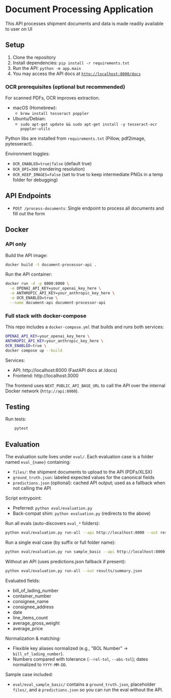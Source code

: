 # Document Processing Application

This API processes shipment documents and data is made readily available to user on UI

## Setup

1. Clone the repository
2. Install dependencies: `pip install -r requirements.txt`
3. Run the API: `python -m app.main`
4. You may access the API docs at [`http://localhost:8000/docs`](http://localhost:8000/docs)

### OCR prerequisites (optional but recommended)
For scanned PDFs, OCR improves extraction.

- macOS (Homebrew):
  - `brew install tesseract poppler`
- Ubuntu/Debian:
  - `sudo apt-get update && sudo apt-get install -y tesseract-ocr poppler-utils`

Python libs are installed from `requirements.txt` (Pillow, pdf2image, pytesseract).

Environment toggles:
- `OCR_ENABLED=true|false` (default true)
- `OCR_DPI=300` (rendering resolution)
- `OCR_KEEP_IMAGES=false` (set to true to keep intermediate PNGs in a temp folder for debugging)

## API Endpoints

- `POST /process-documents`: Single endpoint to process all documents and fill out the form
## Docker

### API only

Build the API image:

```bash
docker build -t document-processor-api .
```

Run the API container:

```bash
docker run -d -p 8000:8000 \
  -e OPENAI_API_KEY=your_openai_key_here \
  -e ANTHROPIC_API_KEY=your_anthropic_key_here \
  -e OCR_ENABLED=true \
  --name document-api document-processor-api
```

### Full stack with docker-compose

This repo includes a `docker-compose.yml` that builds and runs both services:

```bash
OPENAI_API_KEY=your_openai_key_here \
ANTHROPIC_API_KEY=your_anthropic_key_here \
OCR_ENABLED=true \
docker compose up --build
```

Services:
- API: http://localhost:8000 (FastAPI docs at /docs)
- Frontend: http://localhost:3000

The frontend uses `NEXT_PUBLIC_API_BASE_URL` to call the API over the internal
Docker network (`http://api:8000`).

## Testing


Run tests:

```bash
    pytest
```

## Evaluation

The evaluation suite lives under `eval/`. Each evaluation case is a folder named `eval_{name}` containing:

- `files/`: the shipment documents to upload to the API (PDFs/XLSX)
- `ground_truth.json`: labeled expected values for the canonical fields
- `predictions.json` (optional): cached API output; used as a fallback when not calling the API

Script entrypoint:
- Preferred: `python eval/evaluation.py`
- Back-compat shim: `python evaluation.py` (redirects to the above)

Run all evals (auto-discovers `eval_*` folders):

```bash
python eval/evaluation.py run-all --api http://localhost:8000 --out results/summary.json
```

Run a single eval case (by suffix or full folder name):

```bash
python eval/evaluation.py run sample_basic --api http://localhost:8000
```

Without an API (uses predictions.json fallback if present):

```bash
python eval/evaluation.py run-all --out results/summary.json
```

Evaluated fields:
- bill_of_lading_number
- container_number
- consignee_name
- consignee_address
- date
- line_items_count
- average_gross_weight
- average_price

Normalization & matching:
- Flexible key aliases normalized (e.g., "BOL Number" → `bill_of_lading_number`).
- Numbers compared with tolerance (`--rel-tol`, `--abs-tol`); dates normalized to `YYYY-MM-DD`.

Sample case included:
- `eval/eval_sample_basic/` contains a `ground_truth.json`, placeholder `files/`, and a `predictions.json` so you can run the eval without the API.
